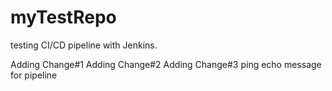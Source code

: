 # myTestRepo
testing CI/CD pipeline with Jenkins.

Adding Change#1
Adding Change#2
Adding Change#3
ping echo message for pipeline
